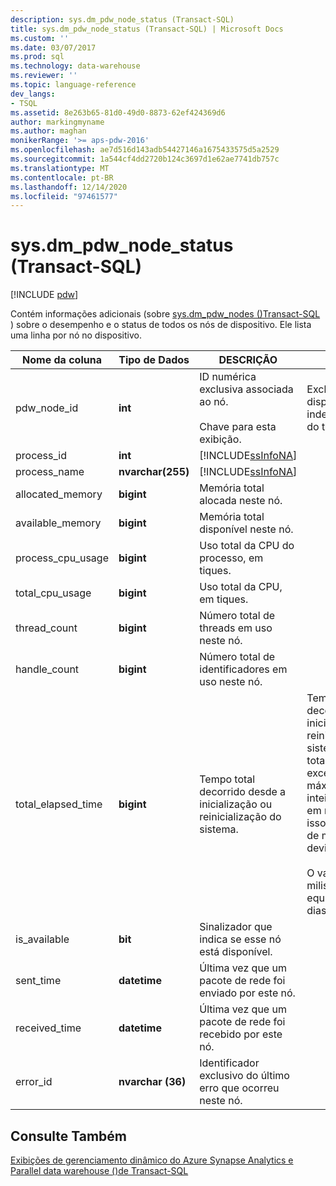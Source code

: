 ```yaml
---
description: sys.dm_pdw_node_status (Transact-SQL)
title: sys.dm_pdw_node_status (Transact-SQL) | Microsoft Docs
ms.custom: ''
ms.date: 03/07/2017
ms.prod: sql
ms.technology: data-warehouse
ms.reviewer: ''
ms.topic: language-reference
dev_langs:
- TSQL
ms.assetid: 8e263b65-81d0-49d0-8873-62ef424369d6
author: markingmyname
ms.author: maghan
monikerRange: '>= aps-pdw-2016'
ms.openlocfilehash: ae7d516d143adb54427146a1675433575d5a2529
ms.sourcegitcommit: 1a544cf4dd2720b124c3697d1e62ae7741db757c
ms.translationtype: MT
ms.contentlocale: pt-BR
ms.lasthandoff: 12/14/2020
ms.locfileid: "97461577"
---
```

# <a name="sysdm_pdw_node_status-transact-sql"></a>sys.dm_pdw_node_status (Transact-SQL)

[!INCLUDE [pdw](../../includes/applies-to-version/pdw.md)]

  Contém informações adicionais (sobre [sys.dm_pdw_nodes &#40;&#41;Transact-SQL ](../../relational-databases/system-dynamic-management-views/sys-dm-pdw-nodes-transact-sql.md)) sobre o desempenho e o status de todos os nós de dispositivo. Ele lista uma linha por nó no dispositivo.  
  
|Nome da coluna|Tipo de Dados|DESCRIÇÃO|Intervalo|  
|-----------------|---------------|-----------------|-----------|  
|pdw_node_id|**int**|ID numérica exclusiva associada ao nó.<br /><br /> Chave para esta exibição.|Exclusivo em todo o dispositivo, independentemente do tipo.|  
|process_id|**int**|[!INCLUDE[ssInfoNA](../../includes/ssinfona-md.md)]||  
|process_name|**nvarchar(255)**|[!INCLUDE[ssInfoNA](../../includes/ssinfona-md.md)]||  
|allocated_memory|**bigint**|Memória total alocada neste nó.||  
|available_memory|**bigint**|Memória total disponível neste nó.||  
|process_cpu_usage|**bigint**|Uso total da CPU do processo, em tiques.||  
|total_cpu_usage|**bigint**|Uso total da CPU, em tiques.||  
|thread_count|**bigint**|Número total de threads em uso neste nó.||  
|handle_count|**bigint**|Número total de identificadores em uso neste nó.||  
|total_elapsed_time|**bigint**|Tempo total decorrido desde a inicialização ou reinicialização do sistema.|Tempo total decorrido desde a inicialização ou reinicialização do sistema. Se total_elapsed_time exceder o valor máximo de um inteiro (24,8 dias em milissegundos), isso causará falha de materialização devido ao estouro.<br /><br /> O valor máximo em milissegundos é equivalente a 24,8 dias.|  
|is_available|**bit**|Sinalizador que indica se esse nó está disponível.||  
|sent_time|**datetime**|Última vez que um pacote de rede foi enviado por este nó.||  
|received_time|**datetime**|Última vez que um pacote de rede foi recebido por este nó.||  
|error_id|**nvarchar (36)**|Identificador exclusivo do último erro que ocorreu neste nó.||  
  
## <a name="see-also"></a>Consulte Também  
 [Exibições de gerenciamento dinâmico do Azure Synapse Analytics e Parallel data warehouse &#40;&#41;de Transact-SQL ](../../relational-databases/system-dynamic-management-views/sql-and-parallel-data-warehouse-dynamic-management-views.md)  
  
  
